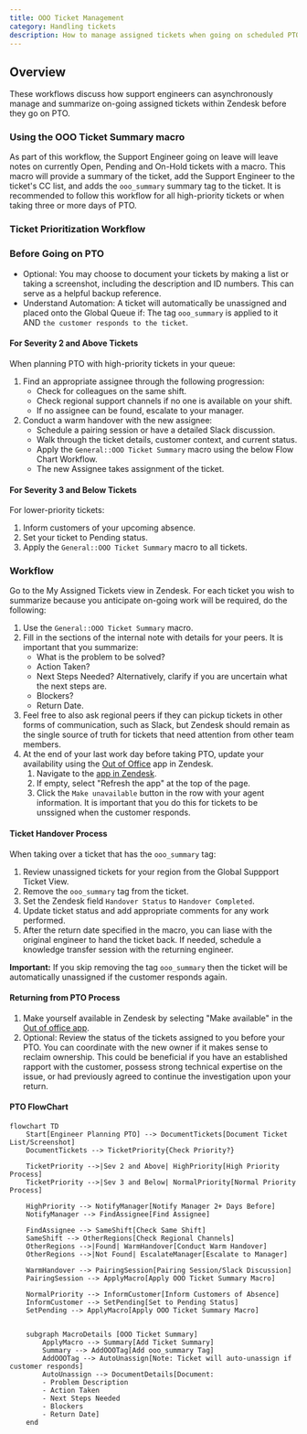 ```yaml
---
title: OOO Ticket Management
category: Handling tickets
description: How to manage assigned tickets when going on scheduled PTO
---
```


## Overview

These workflows discuss how support engineers can asynchronously manage and summarize on-going assigned tickets within Zendesk before they go on PTO.

### Using the OOO Ticket Summary macro

As part of this workflow, the Support Engineer going on leave will leave notes on currently Open, Pending and On-Hold tickets with a macro. This macro will provide a summary of the ticket, add the Support Engineer to the ticket's CC list, and adds the `ooo_summary` summary tag to the ticket. It is recommended to follow this workflow for all high-priority tickets or when taking three or more days of PTO.

### Ticket Prioritization Workflow

### Before Going on PTO

- Optional: You may choose to document your tickets by making a list or taking a screenshot, including the description and ID numbers. This can serve as a helpful backup reference.
- Understand Automation: A ticket will automatically be unassigned and placed onto the Global Queue if: The tag `ooo_summary` is applied to it AND `the customer responds to the ticket`.

#### For Severity 2 and Above Tickets

When planning PTO with high-priority tickets in your queue:

1. Find an appropriate assignee through the following progression:
   - Check for colleagues on the same shift.
   - Check regional support channels if no one is available on your shift.
   - If no assignee can be found, escalate to your manager.
1. Conduct a warm handover with the new assignee:
   - Schedule a pairing session or have a detailed Slack discussion.
   - Walk through the ticket details, customer context, and current status.
   - Apply the `General::OOO Ticket Summary` macro using the below Flow Chart Workflow.
   - The new Assignee takes assignment of the ticket.

#### For Severity 3 and Below Tickets

For lower-priority tickets:

1. Inform customers of your upcoming absence.
2. Set your ticket to Pending status.
3. Apply the `General::OOO Ticket Summary` macro to all tickets.

### Workflow

Go to the My Assigned Tickets view in Zendesk. For each ticket you wish to summarize because you anticipate on-going work will be required, do the following:

1. Use the `General::OOO Ticket Summary` macro.
2. Fill in the sections of the internal note with details for your peers. It is important that you summarize:
   - What is the problem to be solved?
   - Action Taken?
   - Next Steps Needed? Alternatively, clarify if you are uncertain what the next steps are.
   - Blockers?
   - Return Date.
3. Feel free to also ask regional peers if they can pickup tickets in other forms of communication, such as Slack, but Zendesk should remain as the single source of truth for tickets that need attention from other team members.
4. At the end of your last work day before taking PTO, update your availability using the [Out of Office](/handbook/security/customer-support-operations/docs/zendesk/apps#out-of-office) app in Zendesk. 
    1. Navigate to the [app in Zendesk](https://gitlab.zendesk.com/agent/apps/out-of-office).
    1. If empty, select "Refresh the app" at the top of the page.
    1. Click the `Make unavailable` button in the row with your agent information. It is important that you do this for tickets to be unssigned when the customer responds. 

#### Ticket Handover Process

When taking over a ticket that has the `ooo_summary` tag:

1. Review unassigned tickets for your region from the Global Suppport Ticket View.
1. Remove the `ooo_summary` tag from the ticket.
1. Set the Zendesk field `Handover Status` to `Handover Completed`.
1. Update ticket status and add appropriate comments for any work performed.
1. After the return date specified in the macro, you can liase with the original engineer to hand the ticket back.  If needed, schedule a knowledge transfer session with the returning engineer.

**Important:** If you skip removing the tag `ooo_summary` then the ticket will be automatically unassigned if the customer responds again.

#### Returning from PTO Process

1. Make yourself available in Zendesk by selecting "Make available" in the [Out of office app](https://gitlab.zendesk.com/agent/apps/out-of-office).
1. Optional: Review the status of the tickets assigned to you before your PTO. You can coordinate with the new owner if it makes sense to reclaim ownership. This could be beneficial if you have an established rapport with the customer, possess strong technical expertise on the issue, or had previously agreed to continue the investigation upon your return.

#### PTO FlowChart 

```mermaid
flowchart TD
    Start[Engineer Planning PTO] --> DocumentTickets[Document Ticket List/Screenshot]
    DocumentTickets --> TicketPriority{Check Priority?}
    
    TicketPriority -->|Sev 2 and Above| HighPriority[High Priority Process]
    TicketPriority -->|Sev 3 and Below| NormalPriority[Normal Priority Process]
    
    HighPriority --> NotifyManager[Notify Manager 2+ Days Before]
    NotifyManager --> FindAssignee[Find Assignee]
    
    FindAssignee --> SameShift[Check Same Shift]
    SameShift --> OtherRegions[Check Regional Channels]
    OtherRegions -->|Found| WarmHandover[Conduct Warm Handover]
    OtherRegions -->|Not Found| EscalateManager[Escalate to Manager]
    
    WarmHandover --> PairingSession[Pairing Session/Slack Discussion]
    PairingSession --> ApplyMacro[Apply OOO Ticket Summary Macro]
    
    NormalPriority --> InformCustomer[Inform Customers of Absence]
    InformCustomer --> SetPending[Set to Pending Status]
    SetPending --> ApplyMacro[Apply OOO Ticket Summary Macro]
    
    
    subgraph MacroDetails [OOO Ticket Summary]
        ApplyMacro --> Summary[Add Ticket Summary]
        Summary --> AddOOOTag[Add ooo_summary Tag]
        AddOOOTag --> AutoUnassign[Note: Ticket will auto-unassign if customer responds]
        AutoUnassign --> DocumentDetails[Document: 
        - Problem Description 
        - Action Taken 
        - Next Steps Needed 
        - Blockers 
        - Return Date]
    end
```
